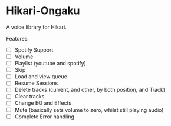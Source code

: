# Hikari-Ongaku
A voice library for Hikari.

Features:
 - [ ] Spotify Support
 - [ ] Volume
 - [ ] Playlist (youtube and spotify)
 - [ ] Skip
 - [ ] Load and view queue
 - [ ] Resume Sessions
 - [ ] Delete tracks (current, and other, by both position, and Track)
 - [ ] Clear tracks
 - [ ] Change EQ and Effects
 - [ ] Mute (basically sets volume to zero, whilst still playing audio)
 - [ ] Complete Error handling
